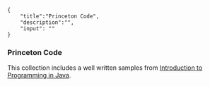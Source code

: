 ```javax-snippet
{
    "title":"Princeton Code",
    "description":"",
    "input": ""
}
```
### Princeton Code
This collection includes a well written samples from [Introduction to Programming in Java](https://introcs.cs.princeton.edu/java/code).

